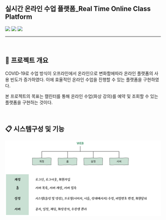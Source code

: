 ## 실시간 온라인 수업 플랫폼_Real Time Online Class Platform 
<p> 
<img src="https://img.shields.io/badge/HTML5-E34F26?style=flat-square&logo=HTML5&logoColor=white"/>
<img src="https://img.shields.io/badge/CSS3-1572B6?style=flat-square&logo=CSS3&logoColor=white"/>
<img src="https://img.shields.io/badge/JavaScript-F7DF1E?style=flat-square&logo=JavaScript&logoColor=white"/>
</p>
<hr><br>

## 📑 프로젝트 개요
COVID-19로 수업 방식이 오프라인에서 온라인으로 변화함에따라 온라인 플랫폼의 사용 빈도가 증가하였다. 이에 효율적인 온라인 수업을 진행할 수 있는 플랫폼을 구현하였다.

본 프로젝트의 목표는 캘린터를 통해 온라인 수업(화상 강의)를 예약 및 조회할 수 있는 플랫폼을 구현하는 것이다.

<br>

## 📋 시스템구성 및 기능
<img src="img/md_menu.png">

<br>